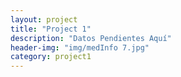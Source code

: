 ```yaml
---
layout: project
title: "Project 1"
description: "Datos Pendientes Aquí"
header-img: "img/medInfo 7.jpg"
category: project1
---
```


